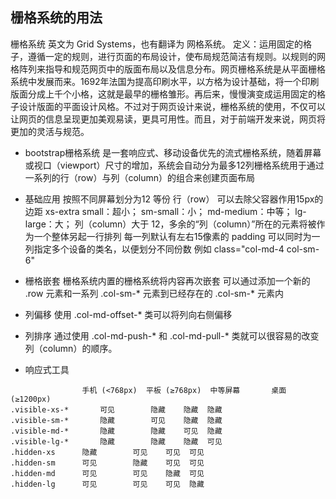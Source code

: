 ## 栅格系统的用法
栅格系统 英文为 Grid Systems，也有翻译为 网格系统。
定义：运用固定的格子，遵循一定的规则，进行页面的布局设计，使布局规范简洁有规则。以规则的网格阵列来指导和规范网页中的版面布局以及信息分布。网页栅格系统是从平面栅格系统中发展而来。1692年法国为提高印刷水平，以方格为设计基础，将一个印刷版面分成上千个小格，这就是最早的栅格雏形。再后来，慢慢演变成运用固定的格子设计版面的平面设计风格。不过对于网页设计来说，栅格系统的使用，不仅可以让网页的信息呈现更加美观易读，更具可用性。而且，对于前端开发来说，网页将更加的灵活与规范。

- bootstrap栅格系统
是一套响应式、移动设备优先的流式栅格系统，随着屏幕或视口（viewport）尺寸的增加，系统会自动分为最多12列栅格系统用于通过一系列的行（row）与列（column）的组合来创建页面布局
	
- 基础应用
	按照不同屏幕划分为12 等份
	行（row） 可以去除父容器作用15px的边距
	xs-extra small：超小； sm-small：小；  md-medium：中等； lg-large：大；
	列（column）大于 12，多余的“列（column）”所在的元素将被作为一个整体另起一行排列
	每一列默认有左右15像素的 padding
	可以同时为一列指定多个设备的类名，以便划分不同份数  例如 class="col-md-4 col-sm-6"
- 栅格嵌套
	栅格系统内置的栅格系统将内容再次嵌套
	可以通过添加一个新的 .row 元素和一系列 .col-sm-* 元素到已经存在的 .col-sm-*  元素内
- 列偏移
	使用 .col-md-offset-* 类可以将列向右侧偏移
		
- 列排序
	通过使用 .col-md-push-* 和 .col-md-pull-* 类就可以很容易的改变列（column）的顺序。
- 响应式工具
```              超小屏幕       小屏幕         桌面 (≥992px)  大屏幕
                手机 (<768px)  平板 (≥768px)  中等屏幕       桌面 (≥1200px)
.visible-xs-*	    可见	      隐藏	隐藏	隐藏
.visible-sm-*	    隐藏	      可见	隐藏	隐藏
.visible-md-*	    隐藏	      隐藏	可见	隐藏
.visible-lg-*	    隐藏	      隐藏	隐藏	可见
.hidden-xs	    隐藏	      可见	可见	可见
.hidden-sm	    可见	      隐藏	可见	可见
.hidden-md	    可见	      可见	隐藏	可见
.hidden-lg	    可见	      可见	可见	隐藏	
	

